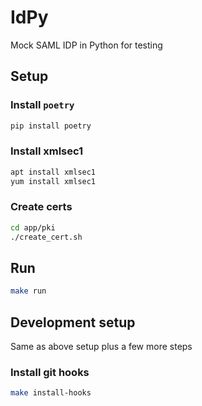 # IdPy
Mock SAML IDP in Python for testing

## Setup
### Install `poetry`
```bash
pip install poetry
```
### Install xmlsec1
```bash
apt install xmlsec1
yum install xmlsec1
```

### Create certs
```bash
cd app/pki
./create_cert.sh
```

## Run
```bash
make run
```



## Development setup
Same as above setup plus a few more steps

### Install git hooks
```bash
make install-hooks
```

